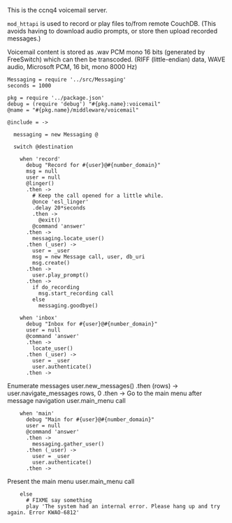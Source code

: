 This is the ccnq4 voicemail server.

`mod_httapi` is used to record or play
files to/from remote CouchDB. (This avoids having to download
audio prompts, or store then upload recorded messages.)

Voicemail content is stored as .wav PCM mono 16 bits (generated
by FreeSwitch) which can then be transcoded.
(RIFF (little-endian) data, WAVE audio, Microsoft PCM, 16 bit, mono 8000 Hz)

    Messaging = require '../src/Messaging'
    seconds = 1000

    pkg = require '../package.json'
    debug = (require 'debug') "#{pkg.name}:voicemail"
    @name = "#{pkg.name}/middleware/voicemail"

    @include = ->

      messaging = new Messaging @

      switch @destination

        when 'record'
          debug "Record for #{user}@#{number_domain}"
          msg = null
          user = null
          @linger()
          .then ->
            # Keep the call opened for a little while.
            @once 'esl_linger'
            .delay 20*seconds
            .then ->
              @exit()
            @command 'answer'
          .then ->
            messaging.locate_user()
          .then (_user) ->
            user = _user
            msg = new Message call, user, db_uri
            msg.create()
          .then ->
            user.play_prompt()
          .then ->
            if do_recording
              msg.start_recording call
            else
              messaging.goodbye()

        when 'inbox'
          debug "Inbox for #{user}@#{number_domain}"
          user = null
          @command 'answer'
          .then ->
            locate_user()
          .then (_user) ->
            user = _user
            user.authenticate()
          .then ->
Enumerate messages
            user.new_messages()
          .then (rows) ->
            user.navigate_messages rows, 0
          .then ->
Go to the main menu after message navigation
            user.main_menu call


        when 'main'
          debug "Main for #{user}@#{number_domain}"
          user = null
          @command 'answer'
          .then ->
            messaging.gather_user()
          .then (_user) ->
            user = _user
            user.authenticate()
          .then ->
Present the main menu
            user.main_menu call

        else
          # FIXME say something
          play 'The system had an internal error. Please hang up and try again. Error KWAO-6812'
